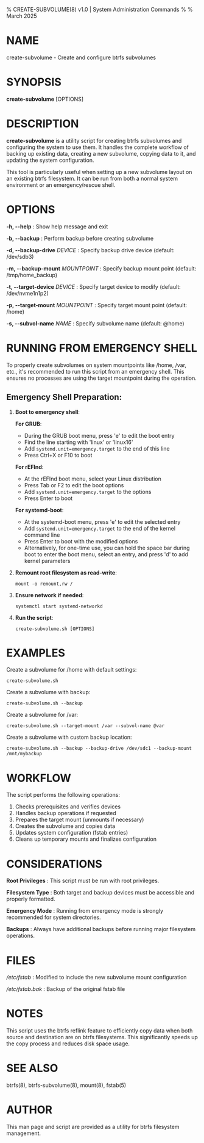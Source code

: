 % CREATE-SUBVOLUME(8) v1.0 | System Administration Commands
% 
% March 2025

# NAME

create-subvolume - Create and configure btrfs subvolumes

# SYNOPSIS

**create-subvolume** [OPTIONS]

# DESCRIPTION

**create-subvolume** is a utility script for creating btrfs subvolumes and configuring the system to use them. It handles the complete workflow of backing up existing data, creating a new subvolume, copying data to it, and updating the system configuration.

This tool is particularly useful when setting up a new subvolume layout on an existing btrfs filesystem. It can be run from both a normal system environment or an emergency/rescue shell.

# OPTIONS

**-h, --help**
: Show help message and exit

**-b, --backup**
: Perform backup before creating subvolume

**-d, --backup-drive** *DEVICE*
: Specify backup drive device (default: /dev/sdb3)

**-m, --backup-mount** *MOUNTPOINT*
: Specify backup mount point (default: /tmp/home_backup)

**-t, --target-device** *DEVICE*
: Specify target device to modify (default: /dev/nvme1n1p2)

**-p, --target-mount** *MOUNTPOINT*
: Specify target mount point (default: /home)

**-s, --subvol-name** *NAME*
: Specify subvolume name (default: @home)

# RUNNING FROM EMERGENCY SHELL

To properly create subvolumes on system mountpoints like /home, /var, etc., it's recommended to run this script from an emergency shell. This ensures no processes are using the target mountpoint during the operation.

## Emergency Shell Preparation:

1. **Boot to emergency shell**:
   
   **For GRUB**:
   
   - During the GRUB boot menu, press 'e' to edit the boot entry
   - Find the line starting with 'linux' or 'linux16'
   - Add `systemd.unit=emergency.target` to the end of this line
   - Press Ctrl+X or F10 to boot

   **For rEFInd**:
   
   - At the rEFInd boot menu, select your Linux distribution
   - Press Tab or F2 to edit the boot options
   - Add `systemd.unit=emergency.target` to the options
   - Press Enter to boot

   **For systemd-boot**:
   
   - At the systemd-boot menu, press 'e' to edit the selected entry
   - Add `systemd.unit=emergency.target` to the end of the kernel command line
   - Press Enter to boot with the modified options
   - Alternatively, for one-time use, you can hold the space bar during boot to enter the boot menu, select an entry, and press 'd' to add kernel parameters

2. **Remount root filesystem as read-write**:
   ```
   mount -o remount,rw /
   ```

3. **Ensure network if needed**:
   ```
   systemctl start systemd-networkd
   ```

4. **Run the script**:
   ```
   create-subvolume.sh [OPTIONS]
   ```

# EXAMPLES

Create a subvolume for /home with default settings:
```
create-subvolume.sh
```

Create a subvolume with backup:
```
create-subvolume.sh --backup
```

Create a subvolume for /var:
```
create-subvolume.sh --target-mount /var --subvol-name @var
```

Create a subvolume with custom backup location:
```
create-subvolume.sh --backup --backup-drive /dev/sdc1 --backup-mount /mnt/mybackup
```

# WORKFLOW

The script performs the following operations:

1. Checks prerequisites and verifies devices
2. Handles backup operations if requested
3. Prepares the target mount (unmounts if necessary)
4. Creates the subvolume and copies data
5. Updates system configuration (fstab entries)
6. Cleans up temporary mounts and finalizes configuration

# CONSIDERATIONS

**Root Privileges**
: This script must be run with root privileges.

**Filesystem Type**
: Both target and backup devices must be accessible and properly formatted.

**Emergency Mode**
: Running from emergency mode is strongly recommended for system directories.

**Backups**
: Always have additional backups before running major filesystem operations.

# FILES

*/etc/fstab*
: Modified to include the new subvolume mount configuration

*/etc/fstab.bak*
: Backup of the original fstab file

# NOTES

This script uses the btrfs reflink feature to efficiently copy data when both source and destination are on btrfs filesystems. This significantly speeds up the copy process and reduces disk space usage.

# SEE ALSO

btrfs(8), btrfs-subvolume(8), mount(8), fstab(5)

# AUTHOR

This man page and script are provided as a utility for btrfs filesystem management.

